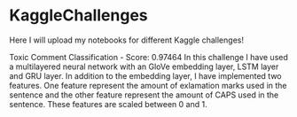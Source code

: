 # KaggleChallenges
Here I will upload my notebooks for different Kaggle challenges!


Toxic Comment Classification - Score: 0.97464 
In this challenge I have used a multilayered neural network with an GloVe embedding layer, LSTM layer and GRU layer. In addition to the embedding layer, I have implemented two features. One feature represent the amount of exlamation marks used in the sentence and the other feature represent the amount of CAPS used in the sentence. These features are scaled between 0 and 1.

